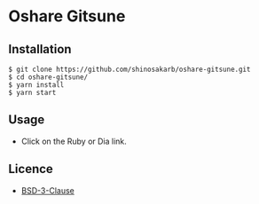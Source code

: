 # Oshare Gitsune

## Installation

```
$ git clone https://github.com/shinosakarb/oshare-gitsune.git
$ cd oshare-gitsune/
$ yarn install
$ yarn start
```

## Usage

* Click on the Ruby or Dia link.

## Licence

* [BSD-3-Clause](https://opensource.org/licenses/BSD-3-Clause)
